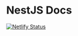 # NestJS Docs

[![Netlify Status](https://api.netlify.com/api/v1/badges/98538572-da94-4371-976e-89b65de5d099/deploy-status)](https://app.netlify.com/sites/neon-moonbeam-d593d3/deploys)
